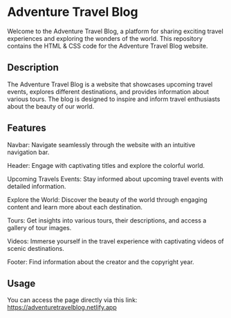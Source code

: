 
# Adventure Travel Blog

Welcome to the Adventure Travel Blog, a platform for sharing exciting travel experiences and exploring the wonders of the world. This repository contains the HTML & CSS code for the Adventure Travel Blog website.


## Description

The Adventure Travel Blog is a website that showcases upcoming travel events, explores different destinations, and provides information about various tours. The blog is designed to inspire and inform travel enthusiasts about the beauty of our world.

## Features

Navbar: Navigate seamlessly through the website with an intuitive navigation bar.

Header: Engage with captivating titles and explore the colorful world.

Upcoming Travels Events: Stay informed about upcoming travel events with detailed information.

Explore the World: Discover the beauty of the world through engaging content and learn more about each destination.

Tours: Get insights into various tours, their descriptions, and access a gallery of tour images.

Videos: Immerse yourself in the travel experience with captivating videos of scenic destinations.

Footer: Find information about the creator and the copyright year.

## Usage

You can access the page directly via this link: https://adventuretravelblog.netlify.app
